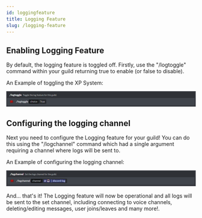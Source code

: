 ```yaml
---
id: loggingfeature
title: Logging Feature
slug: /logging-feature
---
```


## Enabling Logging Feature

By default, the logging feature is toggled off. Firstly, use the "/logtoggle" command within your guild returning true to enable (or false to disable).

An Example of toggling the XP System:

![img](../static/img/logtoggle-example.png)

## Configuring the logging channel

Next you need to configure the Logging feature for your guild! You can do this using the "/logchannel" command which had a single argument requiring a channel where logs will be sent to.

An Example of configuring the logging channel:

![img](../static/img/logchannel-example.png)

And... that's it! The Logging feature will now be operational and all logs will be sent to the set channel, including connecting to voice channels, deleting/editing messages, user joins/leaves and many more!.